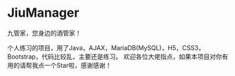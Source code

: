 # JiuManager
九管家，您身边的酒管家！

个人练习的项目，用了Java，AJAX，MariaDB(MySQL)，H5，CSS3，Bootstrap，代码比较乱，主要还是练习。
欢迎各位大佬指点，如果本项目对你有用的请帮我点一个Star啦，感谢感谢！
